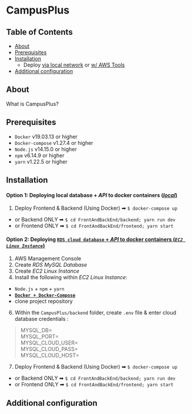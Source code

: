 # CampusPlus

[comment]: <> (@todo Finish README.md)
[comment]: <> (@body Complete the 'About', 'Prerequisites', 'Deployment', & 'Additional Config' sections)

## Table of Contents
- [About](#about)
- [Prerequisites](#prerequisites)
- [Installation](#installation)
  - Deploy [via local network](#option-1-deploying-local-database--api-to-docker-containers-local) or [w/ AWS Tools](#option-2-deploying-rds-cloud-database--api-to-docker-containers-ec2-linux-instance)
- [Additional configuration](#additional-configuration)

## About
What is CampusPlus?

## Prerequisites
- `Docker` v19.03.13 or higher
- `Docker-compose` v1.27.4 or higher 
- `Node.js` v14.15.0 or higher
- `npm` v6.14.9 or higher
- `yarn` v1.22.5 or higher

## Installation

#### Option 1: Deploying local database + _API_ to docker containers (<ins>_local_<ins>)
1. Deploy Frontend & Backend (Using Docker) ➡ `$ docker-compose up`
- or Backend ONLY ➡ `$ cd FrontAndBackEnd/backend; yarn run dev`
- or Frontend ONLY ➡ `$ cd FrontAndBackEnd/frontend; yarn start`

#### Option 2: Deploying <ins>`RDS cloud database`<ins> + _API_ to docker containers (<ins>_`EC2 Linux Instance`_<ins>)
1. AWS Management Console
2. Create _RDS MySQL Database_
3. Create _EC2 Linux Instance_
4. Install the following within _EC2 Linux Instance_:
  - `Node.js` + `npm` + `yarn`
  - <a href="https://gist.github.com/npearce/6f3c7826c7499587f00957fee62f8ee9" target="_top"><b>`Docker + Docker-Compose`</b></a>
  - clone project repository
6. Within the `CampusPlus/backend` folder, create `.env` file & enter cloud database credentials :

> MYSQL_DB=<br>
  MYSQL_PORT=<br>
  MYSQL_CLOUD_USER=<br>
  MYSQL_CLOUD_PASS=<br>
  MYSQL_CLOUD_HOST=

7. Deploy Frontend & Backend (Using Docker) ➡ `$ docker-compose up`
- or Backend ONLY ➡ `$ cd FrontAndBackEnd/backend; yarn run dev`
- or Frontend ONLY ➡ `$ cd FrontAndBackEnd/frontend; yarn start`

## Additional configuration
